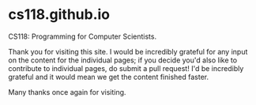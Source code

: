 # cs118.github.io
CS118: Programming for Computer Scientists.

Thank you for visiting this site. I would be incredibly grateful for any input on the content for the individual pages; if you decide you'd also like to contribute to individual pages, do submit a pull request! I'd be incredibly grateful and it would mean we get the content finished faster.

Many thanks once again for visiting.
